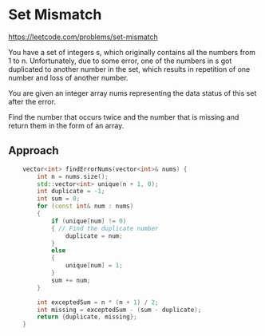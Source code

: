 # Set Mismatch

https://leetcode.com/problems/set-mismatch

You have a set of integers s, which originally contains all the numbers from 1 to n. Unfortunately, due to some error, one of the numbers in s got duplicated to another number in the set, which results in repetition of one number and loss of another number.

You are given an integer array nums representing the data status of this set after the error.

Find the number that occurs twice and the number that is missing and return them in the form of an array.


## Approach 

``` C++
    vector<int> findErrorNums(vector<int>& nums) {
        int n = nums.size();
        std::vector<int> unique(n + 1, 0);
        int duplicate = -1;
        int sum = 0;
        for (const int& num : nums)
        {
            if (unique[num] != 0)
            { // Find the duplicate number
                duplicate = num;
            }
            else
            {
                unique[num] = 1;
            }
            sum += num;
        }

        int exceptedSum = n * (n + 1) / 2;
        int missing = exceptedSum - (sum - duplicate);
        return {duplicate, missing};
    }
```